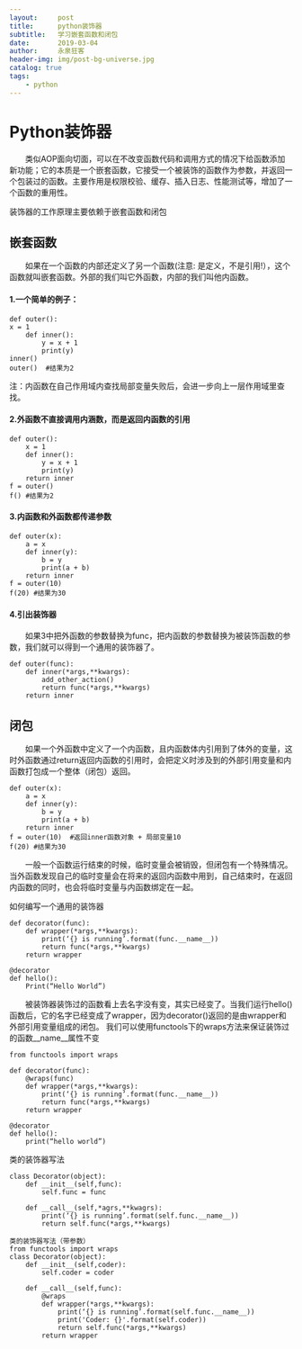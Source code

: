 ```yaml
---
layout:     post
title:      python装饰器
subtitle:   学习嵌套函数和闭包
date:       2019-03-04
author:     永泉狂客
header-img: img/post-bg-universe.jpg
catalog: true
tags:
    - python
---
```


# Python装饰器
&emsp;&emsp;类似AOP面向切面，可以在不改变函数代码和调用方式的情况下给函数添加新功能；它的本质是一个嵌套函数，它接受一个被装饰的函数作为参数，并返回一个包装过的函数。主要作用是权限校验、缓存、插入日志、性能测试等，增加了一个函数的重用性。

装饰器的工作原理主要依赖于嵌套函数和闭包

## 嵌套函数
&emsp;&emsp;如果在一个函数的内部还定义了另一个函数(注意: 是定义，不是引用!），这个函数就叫嵌套函数。外部的我们叫它外函数，内部的我们叫他内函数。

#### 1.一个简单的例子：
```
def outer():
x = 1
    def inner():
        y = x + 1
        print(y)
inner()
outer()  #结果为2
```
注：内函数在自己作用域内查找局部变量失败后，会进一步向上一层作用域里查找。
#### 2.外函数不直接调用内涵数，而是返回内函数的引用
```
def outer():
    x = 1
    def inner():
        y = x + 1
        print(y)
    return inner
f = outer()
f() #结果为2
```
#### 3.内函数和外函数都传递参数
```
def outer(x):
    a = x
    def inner(y):
        b = y
        print(a + b)
    return inner
f = outer(10)
f(20) #结果为30
```
#### 4.引出装饰器
&emsp;&emsp;如果3中把外函数的参数替换为func，把内函数的参数替换为被装饰函数的参数，我们就可以得到一个通用的装饰器了。
```
def outer(func):
    def inner(*args,**kwargs):
        add_other_action()
        return func(*args,**kwargs)
    return inner
```

## 闭包
&emsp;&emsp;如果一个外函数中定义了一个内函数，且内函数体内引用到了体外的变量，这时外函数通过return返回内函数的引用时，会把定义时涉及到的外部引用变量和内函数打包成一个整体（闭包）返回。
```
def outer(x):
    a = x
    def inner(y):
        b = y
        print(a + b)
    return inner
f = outer(10)  #返回inner函数对象 + 局部变量10
f(20) #结果为30
```

&emsp;&emsp;一般一个函数运行结束的时候，临时变量会被销毁，但闭包有一个特殊情况。当外函数发现自己的临时变量会在将来的返回内函数中用到，自己结束时，在返回内函数的同时，也会将临时变量与内函数绑定在一起。

如何编写一个通用的装饰器
```
def decorator(func):
    def wrapper(*args,**kwargs):
        print(‘{} is running’.format(func.__name__))
        return func(*args,**kwargs)
    return wrapper

@decorator
def hello():
    Print(“Hello World”)
```
&emsp;&emsp;被装饰器装饰过的函数看上去名字没有变，其实已经变了。当我们运行hello()函数后，它的名字已经变成了wrapper，因为decorator()返回的是由wrapper和外部引用变量组成的闭包。
我们可以使用functools下的wraps方法来保证装饰过的函数__name__属性不变
```
from functools import wraps

def decorator(func):
    @wraps(func)
    def wrapper(*args,**kwargs):
        print(‘{} is running’.format(func.__name__))
        return func(*args,**kwargs)
    return wrapper

@decorator
def hello():
    print(“hello world”)
```

类的装饰器写法
```
class Decorator(object):
    def __init__(self,func):
        self.func = func

    def __call__(self,*agrs,**kwagrs):
        print(‘{} is running’.format(self.func.__name__))
        return self.func(*args,**kwargs)

类的装饰器写法（带参数）
from functools import wraps
class Decorator(object):
    def __init__(self,coder):
        self.coder = coder

    def __call__(self,func):
        @wraps
        def wrapper(*args,**kwargs):
            print(‘{} is running’.format(self.func.__name__))
            print('Coder: {}'.format(self.coder))
            return self.func(*args,**kwargs)
        return wrapper
```
